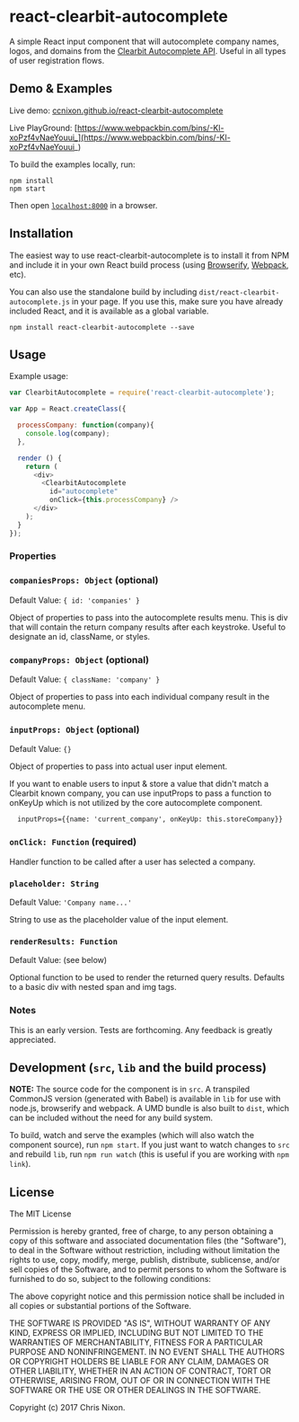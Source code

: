 # react-clearbit-autocomplete

A simple React input component that will autocomplete company names, logos, and domains from the [Clearbit Autocomplete API](http://blog.clearbit.com/company-autocomplete-api/). Useful in all types of user registration flows.


## Demo & Examples

Live demo: [ccnixon.github.io/react-clearbit-autocomplete](http://ccnixon.github.io/react-clearbit-autocomplete/)

Live PlayGround: [https://www.webpackbin.com/bins/-Kl-xoPzf4vNaeYouui_](https://www.webpackbin.com/bins/-Kl-xoPzf4vNaeYouui_)

To build the examples locally, run:

```
npm install
npm start
```

Then open [`localhost:8000`](http://localhost:8000) in a browser.


## Installation

The easiest way to use react-clearbit-autocomplete is to install it from NPM and include it in your own React build process (using [Browserify](http://browserify.org), [Webpack](http://webpack.github.io/), etc).

You can also use the standalone build by including `dist/react-clearbit-autocomplete.js` in your page. If you use this, make sure you have already included React, and it is available as a global variable.

```
npm install react-clearbit-autocomplete --save
```


## Usage

Example usage:

```js
var ClearbitAutocomplete = require('react-clearbit-autocomplete');

var App = React.createClass({

  processCompany: function(company){
    console.log(company);
  },

  render () {
    return (
      <div>
        <ClearbitAutocomplete 
          id="autocomplete"
          onClick={this.processCompany} />
      </div>
    );
  }
});
```

### Properties

### `companiesProps: Object` (optional)
Default Value: `{ id: 'companies' }`

Object of properties to pass into the autocomplete results menu. This is div that will contain the return company results after each keystroke. Useful to designate an id, className, or styles.

### `companyProps: Object` (optional)
Default Value: `{ className: 'company' }`

Object of properties to pass into each individual company result in the autocomplete menu.

### `inputProps: Object` (optional)
Default Value: `{}`

Object of properties to pass into actual user input element.

If you want to enable users to input & store a value that didn't match a Clearbit known company, you can use inputProps to pass a function to onKeyUp which is not utilized by the core autocomplete component.
```
  inputProps={{name: 'current_company', onKeyUp: this.storeCompany}}
```

### `onClick: Function` (required)

Handler function to be called after a user has selected a company.

### `placeholder: String`
Default Value: `'Company name...'`

String to use as the placeholder value of the input element.

### `renderResults: Function`
Default Value: (see below)

Optional function to be used to render the returned query results. Defaults to a basic div with nested span and img tags.


### Notes

This is an early version. Tests are forthcoming. Any feedback is greatly appreciated.


## Development (`src`, `lib` and the build process)

**NOTE:** The source code for the component is in `src`. A transpiled CommonJS version (generated with Babel) is available in `lib` for use with node.js, browserify and webpack. A UMD bundle is also built to `dist`, which can be included without the need for any build system.

To build, watch and serve the examples (which will also watch the component source), run `npm start`. If you just want to watch changes to `src` and rebuild `lib`, run `npm run watch` (this is useful if you are working with `npm link`).

## License

The MIT License

Permission is hereby granted, free of charge, to any person obtaining a copy
of this software and associated documentation files (the "Software"), to deal
in the Software without restriction, including without limitation the rights
to use, copy, modify, merge, publish, distribute, sublicense, and/or sell
copies of the Software, and to permit persons to whom the Software is
furnished to do so, subject to the following conditions:

The above copyright notice and this permission notice shall be included in
all copies or substantial portions of the Software.

THE SOFTWARE IS PROVIDED "AS IS", WITHOUT WARRANTY OF ANY KIND, EXPRESS OR
IMPLIED, INCLUDING BUT NOT LIMITED TO THE WARRANTIES OF MERCHANTABILITY,
FITNESS FOR A PARTICULAR PURPOSE AND NONINFRINGEMENT. IN NO EVENT SHALL THE
AUTHORS OR COPYRIGHT HOLDERS BE LIABLE FOR ANY CLAIM, DAMAGES OR OTHER
LIABILITY, WHETHER IN AN ACTION OF CONTRACT, TORT OR OTHERWISE, ARISING FROM,
OUT OF OR IN CONNECTION WITH THE SOFTWARE OR THE USE OR OTHER DEALINGS IN
THE SOFTWARE.

Copyright (c) 2017 Chris Nixon.

